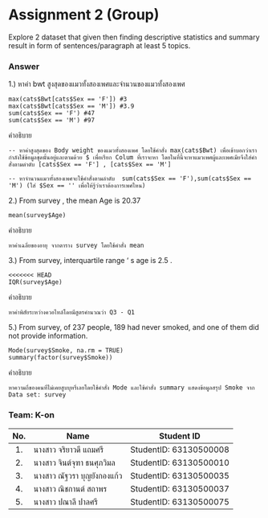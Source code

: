 # Assignment 2 (Group)
Explore 2 dataset that given then finding descriptive statistics and summary result in form of sentences/paragraph at least 5 topics.

### Answer

1.) หาค่า bwt สูงสุดของแมวทั้งสองเพศและจำนวนของแมวทั้งสองเพศ
```{R}
max(cats$Bwt[cats$Sex == 'F']) #3 
max(cats$Bwt[cats$Sex == 'M']) #3.9
sum(cats$Sex == 'F') #47
sum(cats$Sex == 'M') #97
```
คำอธิบาย
```{R}
-- หาค่าสูงสุดของ Body weight ของแมวทั้งสองเพศ โดยใช้คำสั่ง max(cats$Bwt) เพื่อเข้าบอกว่าเรากำลังใช้ข้อมูลชุดนั้นอยู่และตามด้วย $ เพื่อเรียก Colum ที่เราจะหา โดยในที่นี้จะหาแมวเพศผู้และเพศเมียจึงใส่คำสั่งตามดำดับ [cats$Sex == 'F'] , [cats$Sex == 'M']  

-- หาจำนวนแมวทั้งสองเพศจะใช้คำสั่งตามลำดับ  sum(cats$Sex == 'F'),sum(cats$Sex == 'M') (ใส่ $Sex == '' เพื่อให้รู้ว่าเราต้องการเพศไหน)
```


2.) From survey , the mean Age is 20.37
```{R}
mean(survey$Age) 
```
คำอธิบาย
```{R}
หาค่าเฉลี่ยของอายุ จากตาราง survey โดยใช้คำสั่ง mean
```


3.) From survey, interquartile range ‘ s age is 2.5 .
```{R}
<<<<<<< HEAD
IQR(survey$Age) 
```
คำอธิบาย
```{R}
หาค่าพิสัยระหว่างควอไทล์โดยมีสูตรคำนวณว่า Q3 - Q1
```

5.) From survey, of 237 people, 189 had never smoked, and one of them did not provide information.
```{R}
Mode(survey$Smoke, na.rm = TRUE)
summary(factor(survey$Smoke))
```
คำอธิบาย
```{R}
หาความถี่ของคนที่ไม่เคยสูบบุหรี่เลยโดยใช้คำสั่ง Mode และใช้คำสั่ง summary แสดงข้อมูลสรุป Smoke จาก Data set: survey
```

### Team: K-on
| No. | Name              | Student ID   |
|:---:|-------------------|--------------|
|1.   |นางสาว จริยาวดี แถมศรี| StudentID: 63130500008|
|2.   |นางสาว จินต์จุฑา ธนศุภวิมล |StudentID: 63130500010|
|3.   |นางสาว ณัฐวรา บุญยังกองแก้ว| StudentID: 63130500035|
|4.   |นางสาว ณิชกานต์ สถาพร |StudentID: 63130500037|
|5.   |นางสาว ปณาลี ปาลศรี |StudentID: 63130500075|
